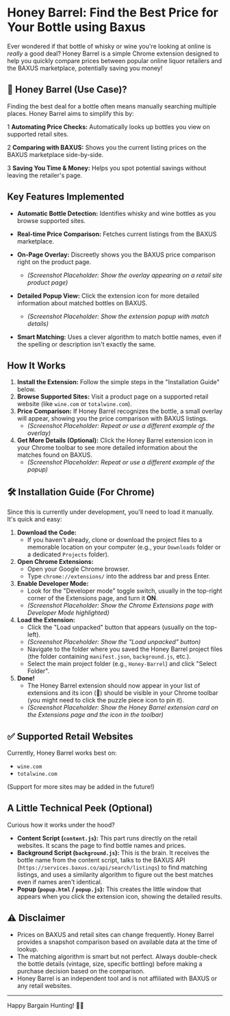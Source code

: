 # Honey Barrel: Find the Best Price for Your Bottle using Baxus

Ever wondered if that bottle of whisky or wine you're looking at online is *really* a good deal?
Honey Barrel is a simple Chrome extension designed to help you quickly compare prices between popular online liquor retailers and the BAXUS marketplace, potentially saving you money!


## 🤔 Honey Barrel (Use Case)?

Finding the best deal for a bottle often means manually searching multiple places. Honey Barrel aims to simplify this by:

1   **Automating Price Checks:** Automatically looks up bottles you view on supported retail sites.

2   **Comparing with BAXUS:** Shows you the current listing prices on the BAXUS marketplace side-by-side.

3   **Saving You Time & Money:** Helps you spot potential savings without leaving the retailer's page.

##  Key Features Implemented

*   **Automatic Bottle Detection:** Identifies whisky and wine bottles as you browse supported sites.

*   **Real-time Price Comparison:** Fetches current listings from the BAXUS marketplace.

*   **On-Page Overlay:** Discreetly shows you the BAXUS price comparison right on the product page.
    *   *(Screenshot Placeholder: Show the overlay appearing on a retail site product page)*
*   **Detailed Popup View:** Click the extension icon for more detailed information about matched bottles on BAXUS.
    *   *(Screenshot Placeholder: Show the extension popup with match details)*
*   **Smart Matching:** Uses a clever algorithm to match bottle names, even if the spelling or description isn't exactly the same.

## How It Works

1.  **Install the Extension:** Follow the simple steps in the "Installation Guide" below.
2.  **Browse Supported Sites:** Visit a product page on a supported retail website (like `wine.com` or `totalwine.com`).
3.  **Price Comparison:** If Honey Barrel recognizes the bottle, a small overlay will appear, showing you the price comparison with BAXUS listings.
    *   *(Screenshot Placeholder: Repeat or use a different example of the overlay)*
4.  **Get More Details (Optional):** Click the Honey Barrel extension icon in your Chrome toolbar to see more detailed information about the matches found on BAXUS.
    *   *(Screenshot Placeholder: Repeat or use a different example of the popup)*

## 🛠️ Installation Guide (For Chrome)

Since this is currently under development, you'll need to load it manually. It's quick and easy:

1.  **Download the Code:**
    *   If you haven't already, clone or download the project files to a memorable location on your computer (e.g., your `Downloads` folder or a dedicated `Projects` folder).
2.  **Open Chrome Extensions:**
    *   Open your Google Chrome browser.
    *   Type `chrome://extensions/` into the address bar and press Enter.
3.  **Enable Developer Mode:**
    *   Look for the "Developer mode" toggle switch, usually in the top-right corner of the Extensions page, and turn it **ON**.
    *   *(Screenshot Placeholder: Show the Chrome Extensions page with Developer Mode highlighted)*
4.  **Load the Extension:**
    *   Click the "Load unpacked" button that appears (usually on the top-left).
    *   *(Screenshot Placeholder: Show the "Load unpacked" button)*
    *   Navigate to the folder where you saved the Honey Barrel project files (the folder containing `manifest.json`, `background.js`, etc.).
    *   Select the main project folder (e.g., `Honey-Barrel`) and click "Select Folder".
5.  **Done!**
    *   The Honey Barrel extension should now appear in your list of extensions and its icon (🍯) should be visible in your Chrome toolbar (you might need to click the puzzle piece icon to pin it).
    *   *(Screenshot Placeholder: Show the Honey Barrel extension card on the Extensions page and the icon in the toolbar)*

## ✅ Supported Retail Websites

Currently, Honey Barrel works best on:

*   `wine.com`
*   `totalwine.com`

(Support for more sites may be added in the future!)

## A Little Technical Peek (Optional)

Curious how it works under the hood?

*   **Content Script (`content.js`):** This part runs directly on the retail websites. It scans the page to find bottle names and prices.
*   **Background Script (`background.js`):** This is the brain. It receives the bottle name from the content script, talks to the BAXUS API (`https://services.baxus.co/api/search/listings`) to find matching listings, and uses a similarity algorithm to figure out the best matches even if names aren't identical.
*   **Popup (`popup.html` / `popup.js`):** This creates the little window that appears when you click the extension icon, showing the detailed results.

## ⚠️ Disclaimer

*   Prices on BAXUS and retail sites can change frequently. Honey Barrel provides a snapshot comparison based on available data at the time of lookup.
*   The matching algorithm is smart but not perfect. Always double-check the bottle details (vintage, size, specific bottling) before making a purchase decision based on the comparison.
*   Honey Barrel is an independent tool and is not affiliated with BAXUS or any retail websites.

---

Happy Bargain Hunting! 🥃🍷